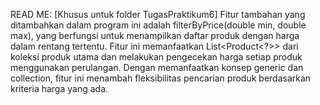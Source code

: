 READ ME: [Khusus untuk folder TugasPraktikum6]
Fitur tambahan yang ditambahkan dalam program ini adalah filterByPrice(double min, double max), yang berfungsi untuk menampilkan daftar produk dengan harga dalam rentang tertentu. Fitur ini memanfaatkan List<Product<?>> dari koleksi produk utama dan melakukan pengecekan harga setiap produk menggunakan perulangan. Dengan memanfaatkan konsep generic dan collection, fitur ini menambah fleksibilitas pencarian produk berdasarkan kriteria harga yang ada.

